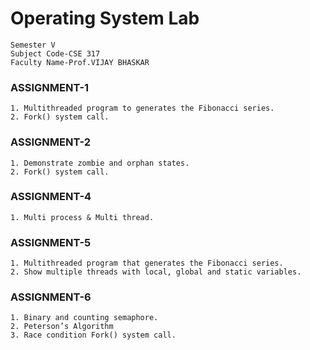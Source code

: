 # Operating System Lab
    Semester V
    Subject Code-CSE 317
    Faculty Name-Prof.VIJAY BHASKAR

### ASSIGNMENT-1
    1. Multithreaded program to generates the Fibonacci series.
    2. Fork() system call.
### ASSIGNMENT-2
    1. Demonstrate zombie and orphan states.
    2. Fork() system call.
### ASSIGNMENT-4
    1. Multi process & Multi thread.
### ASSIGNMENT-5
    1. Multithreaded program that generates the Fibonacci series.
    2. Show multiple threads with local, global and static variables. 
### ASSIGNMENT-6
    1. Binary and counting semaphore.
    2. Peterson’s Algorithm 
    3. Race condition Fork() system call.
